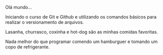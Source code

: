 
Olá mundo...

Iniciando o curso de Git e Github e utilizando os comandos básicos para realizar o versionamento de arquivos.

Lasanha, churrasco, coxinha e hot-dog são as minhas comidas favoritas.

Nada melhor do que programar comendo um hamburguer e tomando um copo de refrigerante.
